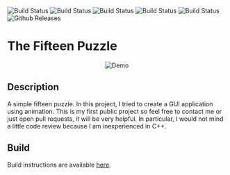 ![Build Status](https://github.com/n0f4ph4mst3r/Fifteen/actions/workflows/ccpp-windows-x64.yml/badge.svg)
![Build Status](https://github.com/n0f4ph4mst3r/Fifteen/actions/workflows/ccpp-ubuntu-gcc.yml/badge.svg)
![Build Status](https://github.com/n0f4ph4mst3r/Fifteen/actions/workflows/ccpp-ubuntu-clang.yml/badge.svg)
![Build Status](https://github.com/n0f4ph4mst3r/Fifteen/actions/workflows/ccpp-macos-gcc.yml/badge.svg)
![Build Status](https://github.com/n0f4ph4mst3r/Fifteen/actions/workflows/ccpp-macos-clang.yml/badge.svg)
![Github Releases](https://img.shields.io/github/v/release/n0f4ph4mst3r/Fifteen)

# The Fifteen Puzzle
<p align="center">
  <img src="https://media2.giphy.com/media/sPszRCMtdbYcZpNRvr/giphy.gif?cid=790b7611de87cba83636b16e97b3cd5e6971dfa38aa31618&rid=giphy.gif" alt="Demo" />
</p>

Description
-----------
A simple fifteen puzzle. In this project, I tried to create a GUI application using animation. This is my first public project so feel free to contact me or just open pull requests, it will be very helpful. In particular, I would not mind a little code review because I am inexperienced in C++.

Build
-----
Build instructions are available [here](BUILDING.md).









